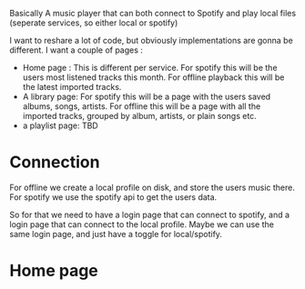 ﻿Basically
A music player that can both connect to Spotify and play local files (seperate services, so either local or spotify)

I want to reshare a lot of code, but obviously implementations are gonna be different.
I want a couple of pages :

-  Home page : This is different per service. For spotify this will be the users most listened tracks this month. For offline playback this will be the latest imported tracks.
- A library page: For spotify this will be a page with the users saved albums, songs, artists. For offline this will be a page with all the imported tracks, grouped by album, artists, or plain songs etc.
- a playlist page: TBD 


# Connection

For offline we create a local profile on disk, and store the users music there. For spotify we use the spotify api to get the users data.

So for that we need to have a login page that can connect to spotify, and a login page that can connect to the local profile.
Maybe we can use the same login page, and just have a toggle for local/spotify.

# Home page